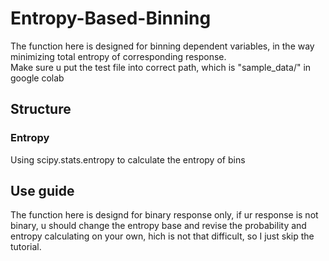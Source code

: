 # Entropy-Based-Binning

The function here is designed for binning dependent variables, in the way minimizing total entropy of corresponding response.  
Make sure u put the test file into correct path, which is "sample_data/" in google colab

## Structure

### Entropy
Using scipy.stats.entropy to calculate the entropy of bins


## Use guide
The function here is designd for binary response only, if ur response is not binary, u should change the entropy base and revise the probability and entropy calculating on your own, hich is not that difficult, so I just skip the tutorial.


